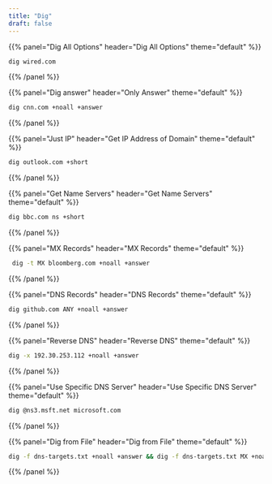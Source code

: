 ```yaml
---
title: "Dig"
draft: false
---
```

{{% panel="Dig All Options" header="Dig All Options" theme="default" %}}
```bash
dig wired.com
```
<div align="center">
<script type="text/javascript" src="https://asciinema.org/a/upPQdo6yJ56S6GuGgfuZ5lepH.js" id="asciicast-upPQdo6yJ56S6GuGgfuZ5lepH" async></script>
</div>
{{% /panel %}}

{{% panel="Dig answer" header="Only Answer" theme="default" %}}
```bash
dig cnn.com +noall +answer
```
<div align="center">
<script type="text/javascript" src="https://asciinema.org/a/HEmSPVbawkZArZaaEFNQLmv0x.js" id="asciicast-HEmSPVbawkZArZaaEFNQLmv0x" async></script>
</div>
{{% /panel %}}


{{% panel="Just IP" header="Get IP Address of Domain" theme="default" %}}
```bash
dig outlook.com +short
```
<div align="center">
<script type="text/javascript" src="https://asciinema.org/a/PUWRUFTlBarUpNPqc5SiX1msG.js" id="asciicast-PUWRUFTlBarUpNPqc5SiX1msG" async></script>
</div>
{{% /panel %}}

{{% panel="Get Name Servers" header="Get Name Servers" theme="default" %}}
```bash
dig bbc.com ns +short
```
<div align="center">
<script type="text/javascript" src="https://asciinema.org/a/nkAGJc3NdsBW0MaowqtXHqSpj.js" id="asciicast-nkAGJc3NdsBW0MaowqtXHqSpj" async></script>
</div>
{{% /panel %}}

{{% panel="MX Records" header="MX Records" theme="default" %}}
```bash
 dig -t MX bloomberg.com +noall +answer
```
<div align="center">
<script type="text/javascript" src="https://asciinema.org/a/8i6c5XnRqU4Qxprp5X8RBIjB7.js" id="asciicast-8i6c5XnRqU4Qxprp5X8RBIjB7" async></script>
</div>
{{% /panel %}}

{{% panel="DNS Records" header="DNS Records" theme="default" %}}
```bash
dig github.com ANY +noall +answer
```
<div align="center">
<script type="text/javascript" src="https://asciinema.org/a/mtotUiUZj7548IO9Tm2zOdQtD.js" id="asciicast-mtotUiUZj7548IO9Tm2zOdQtD" async></script>
</div>
{{% /panel %}}

{{% panel="Reverse DNS" header="Reverse DNS" theme="default" %}}
```bash
dig -x 192.30.253.112 +noall +answer
```
<div align="center">
<script type="text/javascript" src="https://asciinema.org/a/XDX1nRQp8fG8ofDgdUiXNrOKY.js" id="asciicast-XDX1nRQp8fG8ofDgdUiXNrOKY" async></script>
</div>
{{% /panel %}}

{{% panel="Use Specific DNS Server" header="Use Specific DNS Server" theme="default" %}}
```bash
dig @ns3.msft.net microsoft.com
```
<div align="center">
<script type="text/javascript" src="https://asciinema.org/a/oMqjNV1Do4jlbEFXDi59hXyZZ.js" id="asciicast-oMqjNV1Do4jlbEFXDi59hXyZZ" async></script>
</div>
{{% /panel %}}

{{% panel="Dig from File" header="Dig from File" theme="default" %}}
```bash
dig -f dns-targets.txt +noall +answer && dig -f dns-targets.txt MX +noall +answer
```
<div align="center">
<script type="text/javascript" src="https://asciinema.org/a/nrYpVboV1uIXicG2vI5AlnloT.js" id="asciicast-nrYpVboV1uIXicG2vI5AlnloT" async></script>
</div>
{{% /panel %}}
